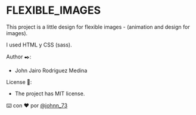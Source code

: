 # FLEXIBLE_IMAGES


This project is a little design for flexible images - (animation and design for images).

I used HTML y CSS (sass).

Author ✒️: 
- John Jairo Rodriguez Medina

License 📄: 
- The project has MIT license.

⌨️ con ❤️ por [@johnn_73](https://twitter.com/Johnn_73?t=WbbTl-IHtUrSklakbkztMg&s=08)

